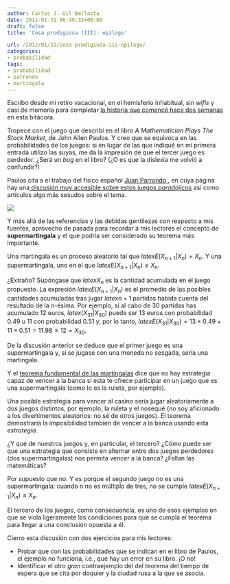 ```yaml
---
author: Carlos J. Gil Bellosta
date: 2012-01-31 06:49:32+00:00
draft: false
title: 'Cosa prodigiosa (III): epílogo'

url: /2012/01/31/cosa-prodigiosa-iii-epilogo/
categories:
- probabilidad
tags:
- probabilidad
- parrondo
- martingala
---
```


Escribo desde mi retiro vacacional, en el hemisferio inhabitual, sin _wifis_ y casi de memoria para completar [la historia que comencé hace dos semanas](http://www.datanalytics.com/blog/2012/01/12/cosa-prodigiosa-sin-palabras-i/) en esta bitácora.

Tropecé con el juego que describí en el libro _A Mathematician Plays The Stock Market_, de John Allen Paulos. Y creo que se equivoca en las probabilidades de los juegos: si en lugar de las que indiqué en mi primera entrada utilizo las suyas, me da la impresión de que el tercer juego es perdedor. ¿Será un _bug_ en el libro? (¿O es que la dislexia me volvió a confundir?)

Paulos cita a el trabajo del físico español [Juan Parrondo ](http://es.wikipedia.org/wiki/J._M._R._Parrondo), en cuya página hay una[ discusión muy accesible sobre estos juegos _paradójicos_](http://seneca.fis.ucm.es/parr/GAMES/inbrief.html) así como artículos algo más sesudos sobre el tema.

[![](/wp-uploads/2012/01/rules.gif)
](/wp-uploads/2012/01/rules.gif)

Y más allá de las referencias y las debidas gentilezas con respecto a mis fuentes, aprovecho de pasada para recordar a mis lectores el concepto de **supermartingala** y el que podría ser considerado su teorema más importante.

Una martingala es un proceso aleatorio tal que $latex E(X_{n+1} | X_n) = X_n$. Y una supermartingala, uno en el que $latex E(X_{n+1} | X_n) \le X_n$.

¿Extraño? Supóngase que $latex X_n$ es la cantidad acumulada en el juego propuesto. La expresión $latex E(X_{n+1} | X_n)$ es el promedio de las posibles cantidades acumuladas tras jugar $latex n+1$ partidas habida cuenta del resultado de la n-ésima. Por ejemplo, si al cabo de 30 partidas has acumulado 12 euros, $latex (X_{31} | X_{30})$ puede ser 13 euros con probabilidad 0.49 u 11 con probabilidad 0.51 y, por lo tanto, $latex E(X_{31} | X_{30}) = 13 \times 0.49 + 11 \times 0.51 = 11.98 \le 12 = X_{30}$.

De la discusión anterior se deduce que el primer juego es una supermartingala y, si se jugase con una moneda no sesgada, sería una martingala.

Y el [teorema fundamental de las martingalas](http://en.wikipedia.org/wiki/Optional_stopping_theorem) dice que no hay estrategia capaz de vencer a la banca si esta te ofrece participar en un juego que es una supermartingala (como lo es la ruleta, por ejemplo).

Una posible estrategia para vencer al casino sería jugar aleatoriamente a dos juegos distintos, por ejemplo, la ruleta y el nosequé (no soy aficionado a los divertimentos aleatorios: no sé de otros juegos). El teorema demostraría la imposibilidad también de vencer a la banca usando esta _estrategia_.

¿Y qué de nuestros juegos y, en particular, el tercero? ¿Cómo puede ser que una estrategia que consiste en alternar entre dos juegos perdedores (dos supermartingalas) nos permita vencer a la banca? ¿Fallan las matemáticas?

Por supuesto que no. Y es porque el segundo juego no es una supermartingala: cuando n no es múltiplo de tres, no se cumple $latex E(X_{n+1} | X_n) \le X_n$.

El tercero de los juegos, como consecuencia, es uno de esos ejemplos en que se viola ligeramente las condiciones para que se cumpla el teorema para llegar a una conclusión opuesta a él.

Cierro esta discusión con dos ejercicios para mis lectores:

* Probar que con las probabilidades que se indican en el libro de Paulos, el ejemplo no funciona, i.e., que hay un error en su libro. ¡O no!
* Identificar el otro _gran_ contraejemplo del del teorema del tiempo de espera que se cita por doquier y la ciudad rusa a la que se asocia.

